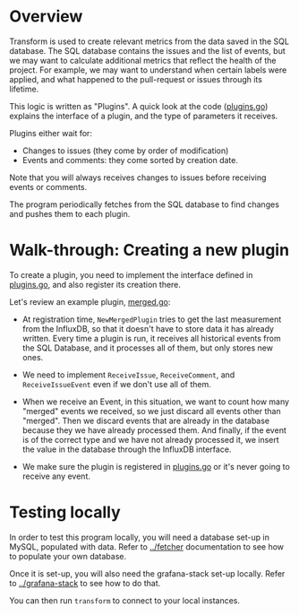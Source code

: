Overview
========

Transform is used to create relevant metrics from the data saved in the SQL
database. The SQL database contains the issues and the list of events,
but we may want to calculate additional metrics that reflect the health of
the project.  For example, we may want to understand when certain labels were
applied, and what happened to the pull-request or issues through its lifetime.

This logic is written as "Plugins". A quick look at the code
([plugins.go](plugins.go)) explains the interface of a plugin, and the type of
parameters it receives.

Plugins either wait for:
- Changes to issues (they come by order of modification)
- Events and comments: they come sorted by creation date.

Note that you will always receives changes to issues before receiving events or
comments.

The program periodically fetches from the SQL database to find changes and
pushes them to each plugin.

Walk-through: Creating a new plugin
===================================

To create a plugin, you need to implement the interface defined in
[plugins.go](plugins.go), and also register its creation there.

Let's review an example plugin, [merged.go](merged.go):

- At registration time, `NewMergedPlugin` tries to get the last measurement from
  the InfluxDB, so that it doesn't have to store data it has already written.
  Every time a plugin is run, it receives all historical events from the SQL
  Database, and it processes all of them, but only stores new ones.

- We need to implement `ReceiveIssue`, `ReceiveComment`, and `ReceiveIssueEvent`
  even if we don't use all of them.

- When we receive an Event, in this situation, we want to count how many
  "merged" events we received, so we just discard all events other than
  "merged". Then we discard events that are already in the database because they
  we have already processed them. And finally, if the event is of the correct
  type and we have not already processed it, we insert the value in the database
  through the InfluxDB interface.

- We make sure the plugin is registered in [plugins.go](plugins.go) or it's
  never going to receive any event.

Testing locally
===============

In order to test this program locally, you will need a database set-up in MySQL,
populated with data. Refer to [../fetcher](../fetcher/)
documentation to see how to populate your own database.

Once it is set-up, you will also need the grafana-stack set-up locally. Refer to
[../grafana-stack](../grafana-stack/) to see how to do that.

You can then run `transform` to connect to your local instances.

